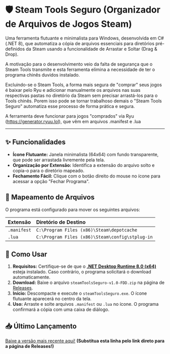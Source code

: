 # 🛡️ Steam Tools Seguro (Organizador de Arquivos de Jogos Steam)

Uma ferramenta flutuante e minimalista para Windows, desenvolvida em C# (.NET 8), que automatiza a cópia de arquivos essenciais para diretórios pré-definidos da Steam usando a funcionalidade de Arrastar e Soltar (Drag & Drop).

A motivação para o desenvolvimento veio da falta de segurança que o Steam Tools transmite e esta ferramenta elimina a necessidade de ter o programa chinês duvidos instalado.

Excluindo-se o Steam Tools, a forma mais segura de "comprar" seus jogos é baixar pelo Ryu e adicionar manualmente os arquivos nas suas respectivas pastas no diretório da Steam sem precisar arrastá-los para o Tools chinês. Porem isso pode se tornar trabalhoso demais o "Steam Tools Seguro" automatiza esse processo de forma prática e segura.

A ferramenta deve funcionar para jogos "comprados" via Ryu (https://generator.ryuu.lol), que vêm em arquivos .manifest e .lua

---

## ✨ Funcionalidades

- **Ícone Flutuante:** Janela minimalista (64x64) com fundo transparente, que pode ser arrastada livremente pela tela.
- **Organização por Extensão:** Identifica a extensão do arquivo solto e copia-o para o diretório mapeado.
- **Fechamento Fácil:** Clique com o botão direito do mouse no ícone para acessar a opção "Fechar Programa".

## 📂 Mapeamento de Arquivos

O programa está configurado para mover os seguintes arquivos:

| Extensão | Diretório de Destino |
| :--- | :--- |
| `.manifest` | `C:\Program Files (x86)\Steam\depotcache` |
| `.lua` | `C:\Program Files (x86)\Steam\config\stplug-in` |

## 🚀 Como Usar

1.  **Requisitos:** Certifique-se de que o **[.NET Desktop Runtime 8.0 (x64)](https://dotnet.microsoft.com/en-us/download/dotnet/8.0)** esteja instalado. Caso contrário, o programa solicitará o download automaticamente.
2.  **Download:** Baixe o arquivo `steamToolsSeguro-v1.0-FDD.zip` na página de [Releases](LINK_PARA_SEU_RELEASE).
3.  **Início:** Descompacte e execute o `steamToolsSeguro.exe`. O ícone flutuante aparecerá no centro da tela.
4.  **Uso:** Arraste e solte arquivos `.manifest` ou `.lua` no ícone. O programa confirmará a cópia com uma caixa de diálogo.

## 📥 Último Lançamento

[Baixe a versão mais recente aqui!](LINK_PARA_SEU_RELEASE) 
**(Substitua esta linha pelo link direto para a página de Releases!)**
